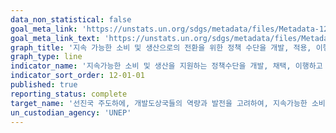 ```yaml
---
data_non_statistical: false
goal_meta_link: 'https://unstats.un.org/sdgs/metadata/files/Metadata-12-01-01.pdf'
goal_meta_link_text: 'https://unstats.un.org/sdgs/metadata/files/Metadata-12-01-01.pdf'
graph_title: '지속 가능한 소비 및 생산으로의 전환을 위한 정책 수단을 개발, 적용, 이행하는 국가 수'
graph_type: line
indicator_name: '지속가능한 소비 및 생산을 지원하는 정책수단을 개발, 채택, 이행하고 있는 국가 수'
indicator_sort_order: 12-01-01
published: true
reporting_status: complete
target_name: '선진국 주도하에, 개발도상국들의 역량과 발전을 고려하여, 지속가능한 소비 및 생산에 대한 10년 주기 프로그램 이행'
un_custodian_agency: 'UNEP'
---
```

